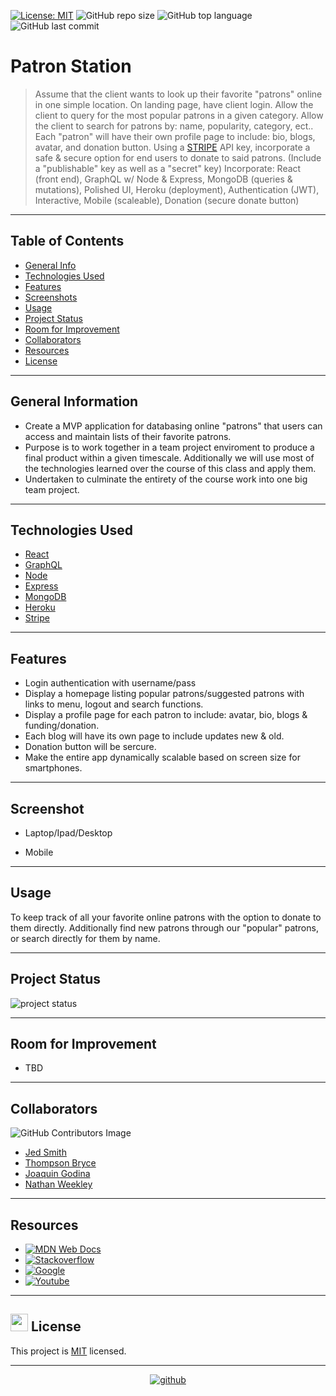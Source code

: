 [![License: MIT](https://custom-icon-badges.demolab.com/badge/license-MIT-yellowgreen.svg?logo=law)](https://opensource.org/licenses/MIT)
![GitHub repo size](https://custom-icon-badges.demolab.com/github/repo-size/SoloSolaire/Patron-Station?logo=repo)
![GitHub top language](https://img.shields.io/github/languages/top/SoloSolaire/Patron-Station?logo=javascript&logoColor=f5f5f5)
![GitHub last commit](https://custom-icon-badges.demolab.com/github/last-commit/SoloSolaire/Patron-Station?logo=git-commit)

# Patron Station

> Assume that the client wants to look up their favorite "patrons" online in one simple location.
> On landing page, have client login.
> Allow the client to query for the most popular patrons in a given category.
> Allow the client to search for patrons by: name, popularity, category, ect..
> Each "patron" will have their own profile page to include: bio, blogs, avatar, and donation button.
> Using a [STRIPE](https://stripe.com/) API key, incorporate a safe & secure option for end users to donate to said patrons. (Include a "publishable" key as well as a "secret" key)
> Incorporate: React (front end), GraphQL w/ Node & Express, MongoDB (queries & mutations), Polished UI, Heroku (deployment), Authentication (JWT), Interactive, Mobile (scaleable), Donation (secure donate button)

---

## Table of Contents

- [General Info](#general-information)
- [Technologies Used](#technologies-used)
- [Features](#features)
- [Screenshots](#screenshots)
- [Usage](#usage)
- [Project Status](#project-status)
- [Room for Improvement](#room-for-improvement)
- [Collaborators](#collaborators)
- [Resources](#resources)
- [License](#resources)

---

## General Information

- Create a MVP application for databasing online "patrons" that users can access and maintain lists of their favorite patrons.
- Purpose is to work together in a team project enviroment to produce a final product within a given timescale. Additionally we will use most of the technologies learned over the course of this class and apply them.
- Undertaken to culminate the entirety of the course work into one big team project.

---

## Technologies Used

- [React](https://react.dev/)
- [GraphQL](https://graphql.org/)
- [Node](https://nodejs.org/en)
- [Express](https://expressjs.com/)
- [MongoDB](https://www.mongodb.com/)
- [Heroku](https://www.heroku.com/)
- [Stripe](https://stripe.com/)


---

## Features

- Login authentication with username/pass
- Display a homepage listing popular patrons/suggested patrons with links to menu, logout and search functions.
- Display a profile page for each patron to include: avatar, bio, blogs & funding/donation.
- Each blog will have its own page to include updates new & old.
- Donation button will be sercure.
- Make the entire app dynamically scalable based on screen size for smartphones.

---

## Screenshot

- Laptop/Ipad/Desktop

<!-- ![Example screenshot 1](./assets/images/01ss.gif) -->
- Mobile

<!-- ![Example screenshot 2](./assets/images/02ss.gif) -->

---

## Usage

To keep track of all your favorite online patrons with the option to donate to them directly. Additionally find new patrons through our "popular" patrons, or search directly for them by name.

---

## Project Status

![project status](https://img.shields.io/static/v1?label=Progress&message=10%&color=yellow)


---

## Room for Improvement

- TBD

---

## Collaborators

![GitHub Contributors Image](https://contrib.rocks/image?repo=SoloSolaire/Patron-Station)

- [Jed Smith](https://github.com/shadowfre4k)
- [Thompson Bryce](https://github.com/)
- [Joaquin Godina](https://github.com/)
- [Nathan Weekley](https://github.com/Nweekley84)

---

## Resources

- [![MDN Web Docs](https://custom-icon-badges.demolab.com/badge/MDN Web Docs-grey?logo=mdnwebdocs =blue)](https://developer.mozilla.org/en-US/)
- [![Stackoverflow](https://custom-icon-badges.demolab.com/badge/Stack Overflow-grey?logo=stackoverflow =orange)](https://stackoverflow.com/)
- [![Google](https://custom-icon-badges.demolab.com/badge/Google-grey?logo=google&logoColor=red)](https://www.google.com/)
- [![Youtube](https://custom-icon-badges.demolab.com/badge/Youtube-grey?logo=video&logoColor=red)](https://www.youtube.com/)

---

## <img src="https://icon-library.com/images/license-icon/license-icon-17.jpg" width="28"> License

This project is [MIT](https://opensource.org/licenses/MIT) licensed.

---

<div align="center">

[![github](./assets/images/githubcat.svg)](https://github.com)

</div>
